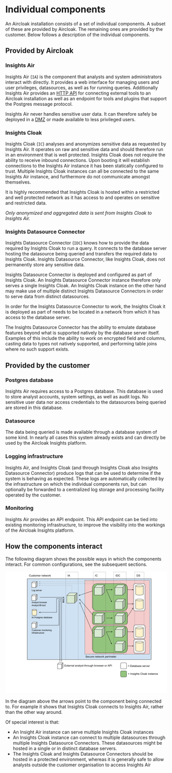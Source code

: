 # Individual components

An Aircloak installation consists of a set of individual components. A subset of these are provided by Aircloak. The
remaining ones are provided by the customer. Below follows a description of the individual components.

## Provided by Aircloak

### Insights Air

Insights Air (`IA`) is the component that analysts and system administrators interact with directly. It provides a web
interface for managing users and user privileges, datasources, as well as for running queries. Additionally Insights Air
provides an [HTTP API](api.md) for connecting external tools to an Aircloak installation as well as an endpoint for tools and
plugins that support the Postgres message protocol.

Insights Air never handles sensitive user data. It can therefore safely be deployed in
a [DMZ](https://en.wikipedia.org/wiki/DMZ_(computing)) or made available to less
privileged users.

### Insights Cloak

Insights Cloak (`IC`) analyses and anonymizes sensitive data as requested by Insights Air. It operates on raw and
sensitive data and should therefore run in an environment that is well protected. Insights Cloak does not require the
ability to receive inbound connections. Upon booting it will establish connections to the Insights Air instance it has
been statically configured to trust. Multiple Insights Cloak instances can all be connected to the same Insights Air
instance, and furthermore do not communicate amongst themselves.

It is highly recommended that Insights Cloak is hosted within a restricted and well protected network as it has access
to and operates on sensitive and restricted data.

_Only anonymized and aggregated data is sent from Insights Cloak to Insights Air._

### Insights Datasource Connector

Insights Datasource Connector (`IDC`) knows how to provide the data required by Insights Cloak to run a query. It connects
to the database server hosting the datasource being queried and transfers the required data to Insights Cloak. Insights
Datasource Connector, like Insights Cloak, does not permanently store any sensitive data.

Insights Datasource Connector is deployed and configured as part of Insights Cloak. An Insights Datasource Connector
instance therefore only serves a single Insights Cloak. An Insights Cloak instance on the other hand may make use of
multiple distinct Insights Datasource Connectors in order to serve data from distinct datasources.

In order for the Insights Datasource Connector to work, the Insights Cloak it is deployed as part of needs to be located
in a network from which it has access to the database server.

The Insights Datasource Connector has the ability to emulate database features beyond what is supported natively by the
database server itself. Examples of this include the ability to work on encrypted field and columns, casting data to
types not natively supported, and performing table joins where no such support exists.


## Provided by the customer

### Postgres database

Insights Air requires access to a Postgres database. This database is used to store analyst accounts, system settings,
as well as audit logs. No sensitive user data nor access credentials to the datasources being queried are stored in this
database.

### Datasource

The data being queried is made available through a database system of some kind. In nearly all cases this system already
exists and can directly be used by the Aircloak Insights platform.

### Logging infrastructure

Insights Air, and Insights Cloak (and through Insights Cloak also Insights Datasource Connector) produce logs that can
be used to determine if the system is behaving as expected. These logs are automatically collected by the infrastructure
on which the individual components run, but can optionally be forwarded to a centralized log storage and processing
facility operated by the customer.

### Monitoring

Insights Air provides an API endpoint. This API endpoint can be tied into existing monitoring infrastructure, to improve
the visibility into the workings of the Aircloak Insights platform.


## How the components interact

The following diagram shows the possible ways in which the components interact. For common configurations, see the
subsequent sections.

![component interactions](components/interactions.svg)

In the diagram above the arrows point to the component being connected to.
For example it shows that Insights Cloak connects to Insights Air,
rather than the other way around.

Of special interest is that:

- An Insight Air instance can serve multiple Insights Cloak instances
- An Insights Cloak instance can connect to multiple datasources through
  multiple Insights Datasource Connectors. These datasources might be hosted in a
  single or in distinct database servers.
- The Insights Cloak and Insights Datasource Connectors should be hosted in a
  protected environment, whereas it is generally safe to allow analysts outside
  the customer organisation to access Insights Air
